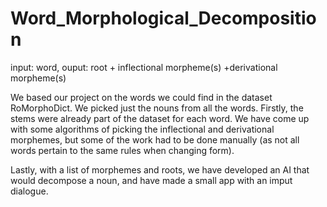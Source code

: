 # Word_Morphological_Decomposition
input: word, ouput: root + inflectional morpheme(s) +derivational morpheme(s)

We based our project on the words we could find in the dataset RoMorphoDict. We picked just the nouns from all the words.
Firstly, the stems were already part of the dataset for each word. We have come up with some algorithms of picking the inflectional and derivational morphemes, but some of the work had to be done manually (as not all words pertain to the same rules when changing form).

Lastly, with a list of morphemes and roots, we have developed an AI that would decompose a noun, and have made a small app with an imput dialogue.


